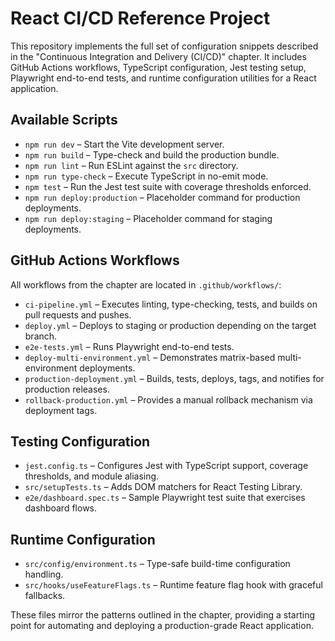 # React CI/CD Reference Project

This repository implements the full set of configuration snippets described in the "Continuous Integration and Delivery (CI/CD)" chapter. It includes GitHub Actions workflows, TypeScript configuration, Jest testing setup, Playwright end-to-end tests, and runtime configuration utilities for a React application.

## Available Scripts

- `npm run dev` – Start the Vite development server.
- `npm run build` – Type-check and build the production bundle.
- `npm run lint` – Run ESLint against the `src` directory.
- `npm run type-check` – Execute TypeScript in no-emit mode.
- `npm test` – Run the Jest test suite with coverage thresholds enforced.
- `npm run deploy:production` – Placeholder command for production deployments.
- `npm run deploy:staging` – Placeholder command for staging deployments.

## GitHub Actions Workflows

All workflows from the chapter are located in `.github/workflows/`:

- `ci-pipeline.yml` – Executes linting, type-checking, tests, and builds on pull requests and pushes.
- `deploy.yml` – Deploys to staging or production depending on the target branch.
- `e2e-tests.yml` – Runs Playwright end-to-end tests.
- `deploy-multi-environment.yml` – Demonstrates matrix-based multi-environment deployments.
- `production-deployment.yml` – Builds, tests, deploys, tags, and notifies for production releases.
- `rollback-production.yml` – Provides a manual rollback mechanism via deployment tags.

## Testing Configuration

- `jest.config.ts` – Configures Jest with TypeScript support, coverage thresholds, and module aliasing.
- `src/setupTests.ts` – Adds DOM matchers for React Testing Library.
- `e2e/dashboard.spec.ts` – Sample Playwright test suite that exercises dashboard flows.

## Runtime Configuration

- `src/config/environment.ts` – Type-safe build-time configuration handling.
- `src/hooks/useFeatureFlags.ts` – Runtime feature flag hook with graceful fallbacks.

These files mirror the patterns outlined in the chapter, providing a starting point for automating and deploying a production-grade React application.
